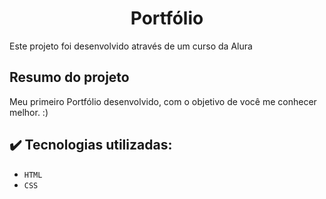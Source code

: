 
<h1 align="center"> Portfólio </h1>

<p>Este projeto foi desenvolvido através de um curso da Alura</p>

## Resumo do projeto
Meu primeiro Portfólio desenvolvido, com o objetivo de você me conhecer melhor. :)

## ✔️ Tecnologias utilizadas:

- ``HTML``
- ``CSS``

